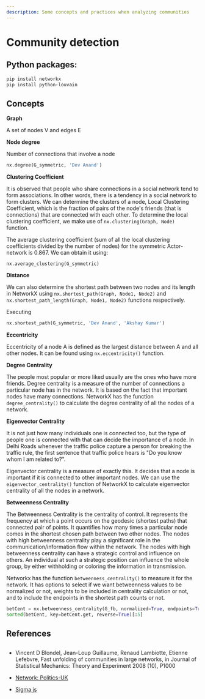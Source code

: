 ```yaml
---
description: Some concepts and practices when analyzing communities
---
```


# Community detection

## Python packages:

```sh
pip install networkx
pip install python-louvain
```


## Concepts

**Graph**

A set of nodes V and edges E

**Node degree**

Number of connections that involve a node

```py
nx.degree(G_symmetric, 'Dev Anand')
```

**Clustering Coefficient**

It is observed that people who share connections in a social network tend to form associations. In other words, there is a tendency in a social network to form clusters. We can determine the clusters of a node, Local Clustering Coefficient, which is the fraction of pairs of the node's friends (that is connections) that are connected with each other. To determine the local clustering coefficient, we make use of `nx.clustering(Graph, Node)` function.

The average clustering coefficient (sum of all the local clustering coefficients divided by the number of nodes) for the symmetric Actor-network is 0.867. We can obtain it using:

```
nx.average_clustering(G_symmetric)
```

**Distance**

We can also determine the shortest path between two nodes and its length in NetworkX using `nx.shortest_path(Graph, Node1, Node2)` and `nx.shortest_path_length(Graph, Node1, Node2)` functions respectively.

Executing

```py
nx.shortest_path(G_symmetric, 'Dev Anand', 'Akshay Kumar')
```

**Eccentricity**

Eccentricity of a node A is defined as the largest distance between A and all other nodes. It can be found using `nx.eccentricity()` function.

**Degree Centrality**

The people most popular or more liked usually are the ones who have more friends. Degree centrality is a measure of the number of connections a particular node has in the network. It is based on the fact that important nodes have many connections. NetworkX has the function `degree_centrality()` to calculate the degree centrality of all the nodes of a network.

**Eigenvector Centrality**

It is not just how many individuals one is connected too, but the type of people one is connected with that can decide the importance of a node. In Delhi Roads whenever the traffic police capture a person for breaking the traffic rule, the first sentence that traffic police hears is "Do you know whom I am related to?".

Eigenvector centrality is a measure of exactly this. It decides that a node is important if it is connected to other important nodes. We can use the `eigenvector_centrality()` function of NetworkX to calculate eigenvector centrality of all the nodes in a network.

**Betweenness Centrality**

The Betweenness Centrality is the centrality of control. It represents the frequency at which a point occurs on the geodesic (shortest paths) that connected pair of points. It quantifies how many times a particular node comes in the shortest chosen path between two other nodes. The nodes with high betweenness centrality play a significant role in the communication/information flow within the network. The nodes with high betweenness centrality can have a strategic control and influence on others. An individual at such a strategic position can influence the whole group, by either withholding or coloring the information in transmission.

Networkx has the function `betweenness_centrality()` to measure it for the network. It has options to select if we want betweenness values to be normalized or not, weights to be included in centrality calculation or not, and to include the endpoints in the shortest path counts or not.

```py
betCent = nx.betweenness_centrality(G_fb, normalized=True, endpoints=True)
sorted(betCent, key=betCent.get, reverse=True)[:5]
```



## References

## 

- Vincent D Blondel, Jean-Loup Guillaume, Renaud Lambiotte, Etienne Lefebvre, Fast unfolding of communities in large networks, in Journal of Statistical Mechanics: Theory and Experiment 2008 (10), P1000

- [Network: Politics-UK](http://mlg.ucd.ie/networks/politics-uk.html)

- [Sigma js](http://sigmajs.org/)